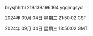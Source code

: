 brysjhhrhl 219.139.196.164 yqqlmgsycl

2024年 09月 04日 星期三 21:50:02 CST

2024年 09月 04日 星期三 13:50:02 GMT
